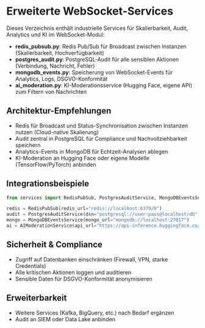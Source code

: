 # Erweiterte WebSocket-Services

Dieses Verzeichnis enthält industrielle Services für Skalierbarkeit, Audit, Analytics und KI im WebSocket-Modul:

- **redis_pubsub.py**: Redis Pub/Sub für Broadcast zwischen Instanzen (Skalierbarkeit, Hochverfügbarkeit)
- **postgres_audit.py**: PostgreSQL-Audit für alle sensiblen Aktionen (Verbindung, Nachricht, Fehler)
- **mongodb_events.py**: Speicherung von WebSocket-Events für Analytics, Logs, DSGVO-Konformität
- **ai_moderation.py**: KI-Moderationsservice (Hugging Face, eigene API) zum Filtern von Nachrichten

## Architektur-Empfehlungen
- Redis für Broadcast und Status-Synchronisation zwischen Instanzen nutzen (Cloud-native Skalierung)
- Audit zentral in PostgreSQL für Compliance und Nachvollziehbarkeit speichern
- Analytics-Events in MongoDB für Echtzeit-Analysen ablegen
- KI-Moderation an Hugging Face oder eigene Modelle (TensorFlow/PyTorch) anbinden

## Integrationsbeispiele
```python
from services import RedisPubSub, PostgresAuditService, MongoDBEventsService, AIModerationService

redis = RedisPubSub(redis_url="redis://localhost:6379/0")
audit = PostgresAuditService(dsn="postgresql://user:pass@localhost/db")
mongo = MongoDBEventsService(mongo_url="mongodb://localhost:27017")
ai = AIModerationService(api_url="https://api-inference.huggingface.co/models/xxx")
```

## Sicherheit & Compliance
- Zugriff auf Datenbanken einschränken (Firewall, VPN, starke Credentials)
- Alle kritischen Aktionen loggen und auditieren
- Sensible Daten für DSGVO-Konformität anonymisieren

## Erweiterbarkeit
- Weitere Services (Kafka, BigQuery, etc.) nach Bedarf ergänzen
- Audit an SIEM oder Data Lake anbinden
